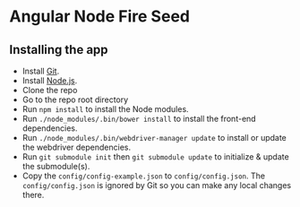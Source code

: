 # Angular Node Fire Seed

## Installing the app

- Install [Git](https://help.github.com/articles/set-up-git).
- Install [Node.js](http://nodejs.org/).
- Clone the repo
- Go to the repo root directory
- Run `npm install` to install the Node modules.
- Run `./node_modules/.bin/bower install` to install the front-end dependencies.
- Run `./node_modules/.bin/webdriver-manager update` to install or update the webdriver dependencies.
- Run `git submodule init` then `git submodule update` to initialize & update the submodule(s).
- Copy the `config/config-example.json` to `config/config.json`. The `config/config.json` is ignored by Git so you can make any local changes there.